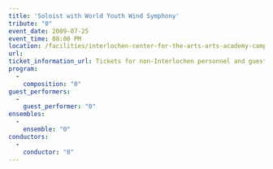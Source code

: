 ```yaml
---
title: 'Soloist with World Youth Wind Symphony'
tribute: "0"
event_date: 2009-07-25
event_time: 08:00 PM
location: /facilities/interlochen-center-for-the-arts-arts-academy-camp
url: 
ticket_information_url: Tickets for non-Interlochen personnel and guests at Corson Auditorium Box Office
program: 
  -
    composition: "0"
guest_performers: 
  -
    guest_performer: "0"
ensembles: 
  -
    ensemble: "0"
conductors: 
  -
    conductor: "0"
---
```

